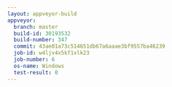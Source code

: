 ```yaml
---
layout: appveyor-build
appveyor:
  branch: master
  build-id: 30193532
  build-number: 347
  commit: 43ae01a73c514651db67a6aaae3bf9557ba46239
  job-id: w4ljv4x5kf1xlk23
  job-number: 6
  os-name: Windows
  test-result: 0
---
```


